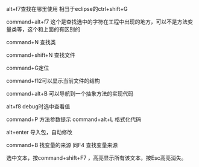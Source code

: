 alt+f7查找在哪里使用 相当于eclipse的ctrl+shift+G

command+alt+f7 这个是查找选中的字符在工程中出现的地方，可以不是方法变量类等，这个和上面的有区别的

command+N 查找类

command+shift+N 查找文件

command+G定位

command+f12可以显示当前文件的结构

command+alt+B 可以导航到一个抽象方法的实现代码

alt+f8 debug时选中查看值

command+P 方法参数提示
command+alt+L 格式化代码

alt+enter 导入包，自动修改

command+B 找变量的来源  同F4   查找变量来源

选中文本，按command+shift+F7 ，高亮显示所有该文本，按Esc高亮消失。

